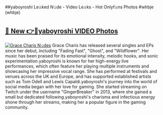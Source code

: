 ##yaboyroshi Le𝚊ked N𝚞de - Video Le𝚊ks - Hot Onlyf𝚊ns Photos #whbje (whbje)

# <h2><a href="https://mediaupload.pro?title=yaboyroshi&ref=9FEB">🔗 New 👉🔴yaboyroshi VIDEO Photos</a></h2>

[![Grace Charis N𝚞des](https://i.imgur.com/rIISA9y.gif)](https://mediaupload.pro?title=yaboyroshi&ref=9FEB)
Grace Charis has released several singles and EPs since her debut, including "Fading Fast", "Ghost", and "Wildflower". Her music has been praised for its emotional intensity, melodic hooks, and sonic experimentation.yaboyroshi is known for her high-energy live performances, which often feature her playing multiple instruments and showcasing her impressive vocal range. She has performed at festivals and venues across the UK and Europe, and has supported established artists such as Tom Odell and Lewis Capaldi.yaboyroshi's journey into the world of social media began with her love for gaming. She started streaming on Twitch under the username "GingerBreaker" in 2013, where she gained a small but dedicated following.yaboyroshi's charisma and infectious energy shone through her streams, making her a popular figure in the gaming community.